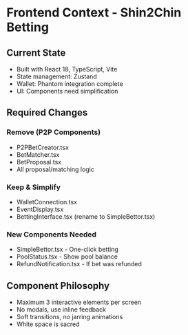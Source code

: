 # Frontend Context - Shin2Chin Betting

## Current State
- Built with React 18, TypeScript, Vite
- State management: Zustand
- Wallet: Phantom integration complete
- UI: Components need simplification

## Required Changes

### Remove (P2P Components)
- P2PBetCreator.tsx
- BetMatcher.tsx
- BetProposal.tsx
- All proposal/matching logic

### Keep & Simplify
- WalletConnection.tsx
- EventDisplay.tsx
- BettingInterface.tsx (rename to SimpleBettor.tsx)

### New Components Needed
- SimpleBettor.tsx - One-click betting
- PoolStatus.tsx - Show pool balance
- RefundNotification.tsx - If bet was refunded

## Component Philosophy
- Maximum 3 interactive elements per screen
- No modals, use inline feedback
- Soft transitions, no jarring animations
- White space is sacred